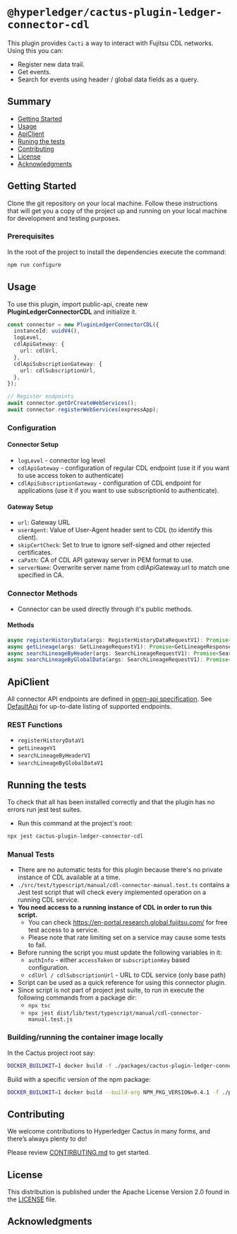 # `@hyperledger/cactus-plugin-ledger-connector-cdl`

This plugin provides `Cacti` a way to interact with Fujitsu CDL networks. Using this you can:

- Register new data trail.
- Get events.
- Search for events using header / global data fields as a query.

## Summary

- [Getting Started](#getting-started)
- [Usage](#usage)
- [ApiClient](#apiclient)
- [Runing the tests](#running-the-tests)
- [Contributing](#contributing)
- [License](#license)
- [Acknowledgments](#acknowledgments)

## Getting Started

Clone the git repository on your local machine. Follow these instructions that will get you a copy of the project up and running on
your local machine for development and testing purposes.

### Prerequisites

In the root of the project to install the dependencies execute the command:

```sh
npm run configure
```

## Usage

To use this plugin, import public-api, create new **PluginLedgerConnectorCDL** and initialize it.

```typescript
const connector = new PluginLedgerConnectorCDL({
  instanceId: uuidV4(),
  logLevel,
  cdlApiGateway: {
    url: cdlUrl,
  },
  cdlApiSubscriptionGateway: {
    url: cdlSubscriptionUrl,
  },
});

// Register endpoints
await connector.getOrCreateWebServices();
await connector.registerWebServices(expressApp);
```

### Configuration

#### Connector Setup

- `logLevel` - connector log level
- `cdlApiGateway` - configuration of regular CDL endpoint (use it if you want to use access token to authenticate)
- `cdlApiSubscriptionGateway` - configuration of CDL endpoint for applications (use it if you want to use subscriptionId to authenticate).

#### Gateway Setup

- `url`: Gateway URL
- `userAgent`: Value of User-Agent header sent to CDL (to identify this client).
- `skipCertCheck`: Set to true to ignore self-signed and other rejected certificates.
- `caPath`: CA of CDL API gateway server in PEM format to use.
- `serverName`: Overwrite server name from cdlApiGateway.url to match one specified in CA.

### Connector Methods

- Connector can be used directly through it's public methods.

#### Methods

```typescript
async registerHistoryData(args: RegisterHistoryDataRequestV1): Promise<RegisterHistoryDataV1Response>
async getLineage(args: GetLineageRequestV1): Promise<GetLineageResponseV1>
async searchLineageByHeader(args: SearchLineageRequestV1): Promise<SearchLineageResponseV1>
async searchLineageByGlobalData(args: SearchLineageRequestV1): Promise<SearchLineageResponseV1>
```

## ApiClient

All connector API endpoints are defined in [open-api specification](./src/main/json/openapi.json).
See [DefaultApi](./src/main/typescript/generated/openapi/typescript-axios/api.ts) for up-to-date listing of supported endpoints.

### REST Functions

- `registerHistoryDataV1`
- `getLineageV1`
- `searchLineageByHeaderV1`
- `searchLineageByGlobalDataV1`

## Running the tests

To check that all has been installed correctly and that the plugin has no errors run jest test suites.

- Run this command at the project's root:

```sh
npx jest cactus-plugin-ledger-connector-cdl
```

### Manual Tests

- There are no automatic tests for this plugin because there's no private instance of CDL available at a time.
- `./src/test/typescript/manual/cdl-connector-manual.test.ts` contains a Jest test script that will check every implemented operation on a running CDL service.
- **You need access to a running instance of CDL in order to run this script.**
  - You can check https://en-portal.research.global.fujitsu.com/ for free test access to a service.
  - Please note that rate limiting set on a service may cause some tests to fail.
- Before running the script you must update the following variables in it:
  - `authInfo` - either `accessToken` or `subscriptionKey` based configuration.
  - `cdlUrl / cdlSubscriptionUrl` - URL to CDL service (only base path)
- Script can be used as a quick reference for using this connector plugin.
- Since script is not part of project jest suite, to run in execute the following commands from a package dir:
  - `npx tsc`
  - `npx jest dist/lib/test/typescript/manual/cdl-connector-manual.test.js`

### Building/running the container image locally

In the Cactus project root say:

```sh
DOCKER_BUILDKIT=1 docker build -f ./packages/cactus-plugin-ledger-connector-cdl/Dockerfile . -t CDL_connector
```

Build with a specific version of the npm package:

```sh
DOCKER_BUILDKIT=1 docker build --build-arg NPM_PKG_VERSION=0.4.1 -f ./packages/cactus-plugin-ledger-connector-cdl/Dockerfile . -t CDL_connector
```

## Contributing

We welcome contributions to Hyperledger Cactus in many forms, and there’s always plenty to do!

Please review [CONTIRBUTING.md](../../CONTRIBUTING.md) to get started.

## License

This distribution is published under the Apache License Version 2.0 found in the [LICENSE](../../LICENSE) file.

## Acknowledgments

```

```
